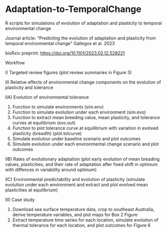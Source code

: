 # Adaptation-to-TemporalChange
R scripts for simulations of evolution of adaptation and plasticity to temporal environmental change

Journal article: "Predicting the evolution of adaptation and plasticity from temporal environmental change" Gallegos et al. 2023

bioRxiv preprint: https://doi.org/10.1101/2023.02.12.528221

Workflow

I) Targeted review figures (plot review summaries in Figure 3)

II) Relative effects of environmental change components on the evolution of plasticity and tolerance
	
IIA) Evolution of environmental tolerance

1) Function to simulate environments (sim.env)
2) Function to simulate evolution under each environment (sim.evo)
3) Function to extract mean breeding value, mean plasticity, and tolerance curves at equilibrium (evo.out)
4) Function to plot tolerance curve at equilibrium with variation in evolved plasticity (breadth) (plot.tolcurve)
5) Simulate evolution under baseline scenario and plot outcomes
6) Simulate evolution under each environmental change scenario and plot outcomes
	
IIB) Rates of evolutionary adaptation (plot early evolution of mean breading values, plasticities, and their rate of adaptation after fixed shift in optimum with diffences in variability around optimum)

IIC) Environmental predictability and evolution of plasticity (simulate evolution under each environment and extract and plot evolved mean plasticities at equilibrium)

III) Case study

1) Download sea surface temperature data, crop to southeast Australia, derive temperature variables, and plot maps for Box 2 Figure
2) Extract temperature time series for each location, simulate evolution of thermal tolerance for each location, and plot outcomes for Figure 6
